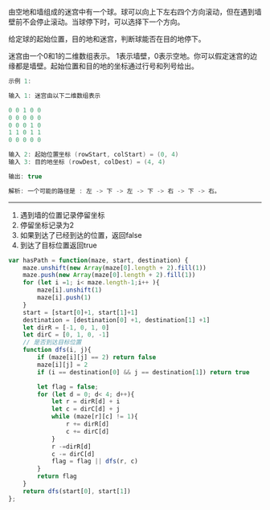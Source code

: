 由空地和墙组成的迷宫中有一个球。球可以向上下左右四个方向滚动，但在遇到墙壁前不会停止滚动。当球停下时，可以选择下一个方向。

给定球的起始位置，目的地和迷宫，判断球能否在目的地停下。

迷宫由一个0和1的二维数组表示。 1表示墙壁，0表示空地。你可以假定迷宫的边缘都是墙壁。起始位置和目的地的坐标通过行号和列号给出。

```cpp
示例 1:

输入 1: 迷宫由以下二维数组表示

0 0 1 0 0
0 0 0 0 0
0 0 0 1 0
1 1 0 1 1
0 0 0 0 0

输入 2: 起始位置坐标 (rowStart, colStart) = (0, 4)
输入 3: 目的地坐标 (rowDest, colDest) = (4, 4)

输出: true

解析: 一个可能的路径是 : 左 -> 下 -> 左 -> 下 -> 右 -> 下 -> 右。
```

---


1. 遇到墙的位置记录停留坐标
2. 停留坐标记录为2
3. 如果到达了已经到达的位置，返回false
4. 到达了目标位置返回true

```javascript
var hasPath = function(maze, start, destination) {
    maze.unshift(new Array(maze[0].length + 2).fill(1))
    maze.push(new Array(maze[0].length + 2).fill(1))
    for (let i =1; i< maze.length-1;i++ ){
        maze[i].unshift(1)
        maze[i].push(1)
    }
    start = [start[0]+1, start[1]+1]
    destination = [destination[0] +1, destination[1] +1]
    let dirR = [-1, 0, 1, 0]
    let dirC = [0, 1, 0, -1]
    // 是否到达目标位置
    function dfs(i, j){
        if (maze[i][j] == 2) return false
        maze[i][j] = 2
        if (i == destination[0] && j == destination[1]) return true

        let flag = false;
        for (let d = 0; d< 4; d++){
            let r = dirR[d] + i
            let c = dirC[d] + j
            while (maze[r][c] != 1){
                r += dirR[d]
                c += dirC[d]
            }
            r -=dirR[d]
            c -= dirC[d]
            flag = flag || dfs(r, c)
        }
        return flag
    }
    return dfs(start[0], start[1])
};
```
